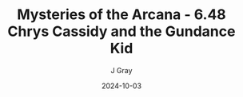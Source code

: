 ---
title: 'Mysteries of the Arcana - 6.48 Chrys Cassidy and the Gundance Kid'
alt: 'Mysteries of the Arcana'
date: '2024-10-03'
author: 'J Gray'
artist: 'Keira'
---